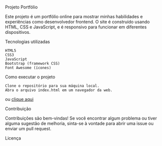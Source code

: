Projeto Portfólio

Este projeto é um portfólio online para mostrar minhas habilidades e experiências como desenvolvedor frontend. O site é construído usando HTML, CSS e JavaScript, e é responsivo para funcionar em diferentes dispositivos.

Tecnologias utilizadas

    HTML5
    CSS3
    JavaScript
    Bootstrap (framework CSS)
    Font Awesome (ícones)

Como executar o projeto

    Clone o repositório para sua máquina local.
    Abra o arquivo index.html em um navegador da web.
ou [clique aqui](index.html)

Contribuição

Contribuições são bem-vindas! Se você encontrar algum problema ou tiver alguma sugestão de melhoria, sinta-se à vontade para abrir uma issue ou enviar um pull request.

Licença
